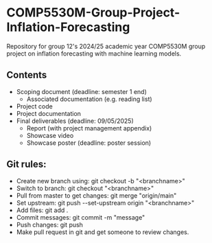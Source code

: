 # COMP5530M-Group-Project-Inflation-Forecasting

Repository for group 12's 2024/25 academic year COMP5530M group project on inflation forecasting with machine learning models.

## Contents
- Scoping document (deadline: semester 1 end)
  - Associated documentation (e.g. reading list)
- Project code
- Project documentation
- Final deliverables (deadline: 09/05/2025)
  - Report (with project management appendix)
  - Showcase video
  - Showcase poster (deadline: poster session)

## Git rules:
- Create new branch using: git checkout -b "\<branchname>"
- Switch to branch: git checkout "\<branchname>"
- Pull from master to get changes: git merge "origin/main"
- Set upstream: git push --set-upstream origin "\<branchname>"
- Add files: git add .
- Commit messages: git commit -m "message"
- Push changes: git push
- Make pull request in git and get someone to review changes.
